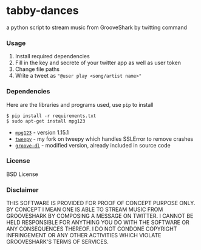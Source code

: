 tabby-dances
============

a python script to stream music from GrooveShark by twitting command

### Usage
1. Install required dependencies
2. Fill in the key and secrete of your twitter app as well as user token
3. Change file paths
3. Write a tweet as `"@user play <song/artist name>"`

### Dependencies
Here are the libraries and programs used, use `pip` to install 

    $ pip install -r requirements.txt
    $ sudo apt-get install mpg123

- [`mpg123`](http://www.mpg123.de/) - version 1.15.1
- [`tweepy`](https://github.com/hezhao/tweepy) - my fork on tweepy which handles SSLError to remove crashes
- [`groove-dl`](https://github.com/jacktheripper51/groove-dl) - modified version, already included in source code


### License
BSD License


### Disclaimer
THIS SOFTWARE IS PROVIDED FOR PROOF OF CONCEPT PURPOSE ONLY. BY CONCEPT I MEAN ONE IS ABLE TO STREAM MUSIC FROM 
GROOVESHARK BY COMPOSING A MESSAGE ON TWITTER. I CANNOT BE HELD RESPONSIBLE FOR ANYTHING YOU DO WITH THE SOFTWARE
OR ANY CONSEQUENCES THEREOF. I DO NOT CONDONE COPYRIGHT INFRINGEMENT OR ANY OTHER ACTIVITIES WHICH VIOLATE
GROOVESHARK'S TERMS OF SERVICES.

